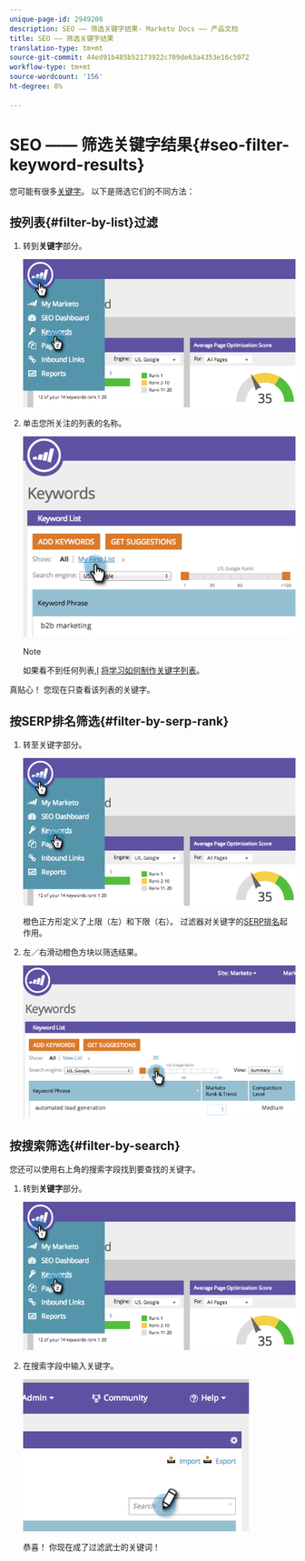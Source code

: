 ```yaml
---
unique-page-id: 2949208
description: SEO —— 筛选关键字结果- Marketo Docs —— 产品文档
title: SEO —— 筛选关键字结果
translation-type: tm+mt
source-git-commit: 44ed91b485b52173922c709de63a4353e16c5072
workflow-type: tm+mt
source-wordcount: '156'
ht-degree: 0%

---
```



# SEO —— 筛选关键字结果{#seo-filter-keyword-results}

您可能有很多[关键字](seo-understanding-keywords.md)。 以下是筛选它们的不同方法：

## 按列表{#filter-by-list}过滤

1. 转到&#x200B;**关键字**&#x200B;部分。

   ![](assets/image2014-9-18-11-3a55-3a8.png)

1. 单击您所关注的列表的名称。

   ![](assets/image2014-9-18-11-3a55-3a32.png)

   >[!NOTE]
   >
   >如果看不到任何列表,[l](../../../../product-docs/additional-apps/seo/understanding-seo/seo-managing-lists.md) [将学习如何制作关键字列表](../../../../product-docs/additional-apps/seo/understanding-seo/seo-managing-lists.md)。

真贴心！ 您现在只查看该列表的关键字。

## 按SERP排名筛选{#filter-by-serp-rank}

1. 转至关键字部分。

   ![](assets/image2014-9-18-12-3a0-3a10.png)

   橙色正方形定义了上限（左）和下限（右）。 过滤器对关键字的[SERP排名](../../../../product-docs/additional-apps/seo/understanding-seo/understanding-search-engine-optimization.md)起作用。

1. 左／右滑动橙色方块以筛选结果。

   ![](assets/image2014-9-18-12-3a0-3a15.png)

## 按搜索筛选{#filter-by-search}

您还可以使用右上角的搜索字段找到要查找的关键字。

1. 转到&#x200B;**关键字**&#x200B;部分。

   ![](assets/image2014-9-18-12-3a0-3a50.png)

1. 在搜索字段中输入关键字。

   ![](assets/image2014-9-18-12-3a1-3a7.png)

   恭喜！ 你现在成了过滤武士的关键词！


